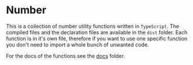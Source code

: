 # Number

This is a collection of number utility functions written in `TypeScript`. The compiled files and the declaration files
are available in the `dist` folder.
Each function is in it's own file, therefore if you want to use one specific function you don't need to import a whole
bunch of unwanted code.

For the docs of the functions see the [docs](docs/) folder.
